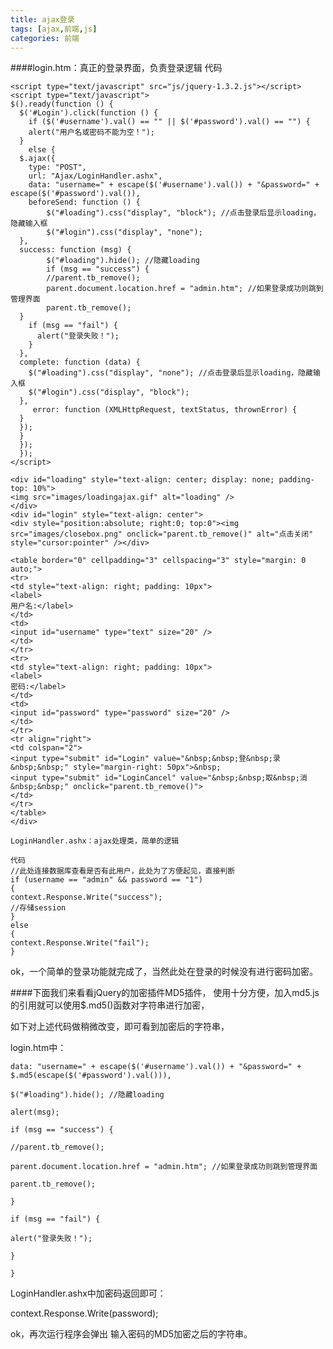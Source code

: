 ```yaml
---
title: ajax登录
tags: [ajax,前端,js]
categories: 前端
---
```


####login.htm：真正的登录界面，负责登录逻辑 代码

```
<script type="text/javascript" src="js/jquery-1.3.2.js"></script>
<script type="text/javascript">
$().ready(function () {
  $('#Login').click(function () {
    if ($('#username').val() == "" || $('#password').val() == "") {
    alert("用户名或密码不能为空！");
  }
	else {
  $.ajax({
    type: "POST",
    url: "Ajax/LoginHandler.ashx",
    data: "username=" + escape($('#username').val()) + "&password=" + escape($('#password').val()),
    beforeSend: function () {
 		$("#loading").css("display", "block"); //点击登录后显示loading，隐藏输入框
  		$("#login").css("display", "none");
  },
  success: function (msg) {
  		$("#loading").hide(); //隐藏loading
 	 	if (msg == "success") {
  		//parent.tb_remove();
  		parent.document.location.href = "admin.htm"; //如果登录成功则跳到管理界面
  		parent.tb_remove();
  }
    if (msg == "fail") {
      alert("登录失败！");
    }
  },
  complete: function (data) {
    $("#loading").css("display", "none"); //点击登录后显示loading，隐藏输入框
    $("#login").css("display", "block");
  },
 	 error: function (XMLHttpRequest, textStatus, thrownError) {
  }
  });
  }
  });
  });
</script>
 
<div id="loading" style="text-align: center; display: none; padding-top: 10%">
<img src="images/loadingajax.gif" alt="loading" />
</div>
<div id="login" style="text-align: center">
<div style="position:absolute; right:0; top:0"><img src="images/closebox.png" onclick="parent.tb_remove()" alt="点击关闭" style="cursor:pointer" /></div>
 
<table border="0" cellpadding="3" cellspacing="3" style="margin: 0 auto;">
<tr>
<td style="text-align: right; padding: 10px">
<label>
用户名:</label>
</td>
<td>
<input id="username" type="text" size="20" />
</td>
</tr>
<tr>
<td style="text-align: right; padding: 10px">
<label>
密码:</label>
</td>
<td>
<input id="password" type="password" size="20" />
</td>
</tr>
<tr align="right">
<td colspan="2">
<input type="submit" id="Login" value="&nbsp;&nbsp;登&nbsp;录&nbsp;&nbsp;" style="margin-right: 50px">&nbsp;
<input type="submit" id="LoginCancel" value="&nbsp;&nbsp;取&nbsp;消&nbsp;&nbsp;" onclick="parent.tb_remove()">
</td>
</tr>
</table>
</div>
 
LoginHandler.ashx：ajax处理类，简单的逻辑
 
代码 
//此处连接数据库查看是否有此用户，此处为了方便起见，直接判断
if (username == "admin" && password == "1")
{
context.Response.Write("success");
//存储session
}
else
{
context.Response.Write("fail");
}
```

 ok，一个简单的登录功能就完成了，当然此处在登录的时候没有进行密码加密。

####下面我们来看看jQuery的加密插件MD5插件， 使用十分方便，加入md5.js的引用就可以使用$.md5()函数对字符串进行加密，


如下对上述代码做稍微改变，即可看到加密后的字符串，


login.htm中：


```data: "username=" + escape($('#username').val()) + "&password=" + $.md5(escape($('#password').val())),```

```success: function (msg) {
$("#loading").hide(); //隐藏loading

alert(msg);

if (msg == "success") {

//parent.tb_remove();

parent.document.location.href = "admin.htm"; //如果登录成功则跳到管理界面

parent.tb_remove();

}

if (msg == "fail") {

alert("登录失败！");

}

}
```

LoginHandler.ashx中加密码返回即可：

context.Response.Write(password);

ok，再次运行程序会弹出 输入密码的MD5加密之后的字符串。

